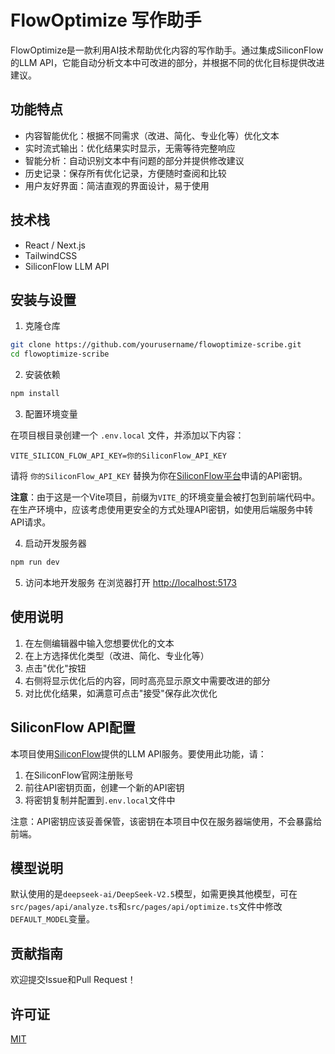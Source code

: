 # FlowOptimize 写作助手

FlowOptimize是一款利用AI技术帮助优化内容的写作助手。通过集成SiliconFlow的LLM API，它能自动分析文本中可改进的部分，并根据不同的优化目标提供改进建议。

## 功能特点

- 内容智能优化：根据不同需求（改进、简化、专业化等）优化文本
- 实时流式输出：优化结果实时显示，无需等待完整响应
- 智能分析：自动识别文本中有问题的部分并提供修改建议
- 历史记录：保存所有优化记录，方便随时查阅和比较
- 用户友好界面：简洁直观的界面设计，易于使用

## 技术栈

- React / Next.js
- TailwindCSS
- SiliconFlow LLM API

## 安装与设置

1. 克隆仓库
```bash
git clone https://github.com/yourusername/flowoptimize-scribe.git
cd flowoptimize-scribe
```

2. 安装依赖
```bash
npm install
```

3. 配置环境变量

在项目根目录创建一个 `.env.local` 文件，并添加以下内容：

```
VITE_SILICON_FLOW_API_KEY=你的SiliconFlow_API_KEY
```

请将 `你的SiliconFlow_API_KEY` 替换为你在[SiliconFlow平台](https://cloud.siliconflow.cn/)申请的API密钥。

**注意**：由于这是一个Vite项目，前缀为`VITE_`的环境变量会被打包到前端代码中。在生产环境中，应该考虑使用更安全的方式处理API密钥，如使用后端服务中转API请求。

4. 启动开发服务器
```bash
npm run dev
```

5. 访问本地开发服务
在浏览器打开 [http://localhost:5173](http://localhost:5173)

## 使用说明

1. 在左侧编辑器中输入您想要优化的文本
2. 在上方选择优化类型（改进、简化、专业化等）
3. 点击"优化"按钮
4. 右侧将显示优化后的内容，同时高亮显示原文中需要改进的部分
5. 对比优化结果，如满意可点击"接受"保存此次优化

## SiliconFlow API配置

本项目使用[SiliconFlow](https://cloud.siliconflow.cn/)提供的LLM API服务。要使用此功能，请：

1. 在SiliconFlow官网注册账号
2. 前往API密钥页面，创建一个新的API密钥
3. 将密钥复制并配置到`.env.local`文件中

注意：API密钥应该妥善保管，该密钥在本项目中仅在服务器端使用，不会暴露给前端。

## 模型说明

默认使用的是`deepseek-ai/DeepSeek-V2.5`模型，如需更换其他模型，可在`src/pages/api/analyze.ts`和`src/pages/api/optimize.ts`文件中修改`DEFAULT_MODEL`变量。

## 贡献指南

欢迎提交Issue和Pull Request！

## 许可证

[MIT](LICENSE)
